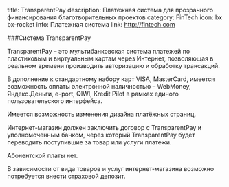   title: TransparentPay 
  description: Платежная система для прозрачного финансирования благотворительных проектов 
  category: FinTech 
  icon: bx bx-rocket 
  info: Платежная система 
  link: http://fintech.com

  ###Система TransparentPay

  TransparentPay – это мультибанковская система платежей по пластиковым и виртуальным картам через Интернет, позволяющая в реальном времени производить авторизацию и обработку транcакций.

  В дополнение к стандартному набору карт VISA, MasterCard, имеется возможность оплаты электронной наличностью – WebMoney, Яндекс.Деньги, e-port, QIWI, Kredit Pilot в рамках единого пользовательского интерфейса.

  Имеется возможность изменения дизайна платёжных страниц.

  Интернет-магазин должен заключить договор с TransparentPay и уполномоченным банком, через который TransparentPay будет переводить поступившие за товар или услуги платежи.

  Абонентской платы нет.

  В зависимости от вида товаров и услуг интернет-магазина возможно потребуется внести страховой депозит.